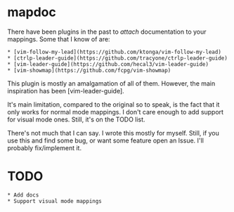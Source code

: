 # mapdoc

There have been plugins in the past to *attach* documentation to your mappings.
Some that I know of are:

    * [vim-follow-my-lead](https://github.com/ktonga/vim-follow-my-lead)
    * [ctrlp-leader-guide](https://github.com/tracyone/ctrlp-leader-guide)
    * [vim-leader-guide](https://github.com/hecal3/vim-leader-guide)
    * [vim-showmap](https://github.com/fcpg/vim-showmap)

This plugin is mostly an amalgamation of all of them.  However, the main
inspiration has been [vim-leader-guide].

It's main limitation, compared to the original so to speak, is the fact that it
only works for normal mode mappings.  I don't care enough to add support for
visual mode ones.  Still, it's on the TODO list.

There's not much that I can say.  I wrote this mostly for myself.  Still, if
you use this and find some bug, or want some feature open an Issue.  I'll
probably fix/implement it.

# TODO

    * Add docs
    * Support visual mode mappings
